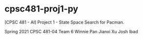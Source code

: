 # cpsc481-proj1-py
[CPSC 481 - AI] Project 1 - State Space Search for Pacman.

Spring 2021 CPSC 481-04
Team 6
	Winnie Pan
	Jianxi Xu
	Josh Ibad

